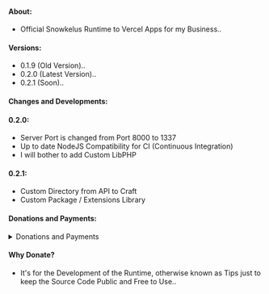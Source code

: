 #### About:

* Official Snowkelus Runtime to Vercel Apps for my Business..

#### Versions:

* 0.1.9 (Old Version)..
* 0.2.0 (Latest Version)..
* 0.2.1 (Soon)..

#### Changes and Developments:


#### 0.2.0:

* Server Port is changed from Port 8000 to 1337
* Up to date NodeJS Compatibility for CI (Continuous Integration)
* I will bother to add Custom LibPHP

#### 0.2.1:

* Custom Directory from API to Craft
* Custom Package / Extensions Library

#### Donations and Payments:
<details>
<summary>Donations and Payments</summary>
<p>
  <code>E-Wallet - Send Money:</code>
  <br/>
  <br/>
  <code>Send Money: 09225205353 (GCash)</code>
  <br/>
  <code>Send Money: 09225205353 (Maya, soon)</code>
  <br/>
  <code>Send Money: 09225205353 (Coins PH)</code>
  <br/>
  <code>Send Money: 09225205353 (Palawan Pay)</code>
  <br/>
  <br/>
  <code>E-Wallet - Remittance:</code>
  <br/>
  <br/>
  <code>Remittance: 09225205353 (7/11 > GCash / Coins PH / Maya, soon)</code>
  <br/>
  <code>Remittance: 09225205353 (Palawan > GCash / Coins PH / Maya, soon)</code>
  <br/>
  <code>Remittance: 09225205353 (Cebuana > GCash / Coins PH / Maya, soon)</code>
  <br/>
  <code>Remittance: 09225205353 (MLhuillier > GCash / Coins PH / Maya, soon)</code>
</p>
<br/>
<p>
  <code>QR Code (GCash):</code>
</p>
<p>
  <img src="https://cdn.snowkel.us/image/redirect/gcash"></img>
</p>
</details>

#### Why Donate?

* It's for the Development of the Runtime, otherwise known as Tips just to keep the Source Code Public and Free to Use..